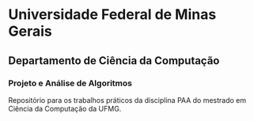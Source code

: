 # Universidade Federal de Minas Gerais
## Departamento de Ciência da Computação
### Projeto e Análise de Algoritmos
Repositório para os trabalhos práticos da disciplina PAA do mestrado em Ciência da Computação da UFMG.
